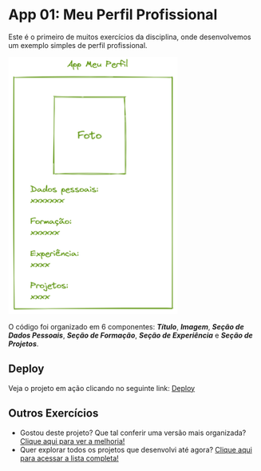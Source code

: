 # App 01: Meu Perfil Profissional

Este é o primeiro de muitos exercícios da disciplina, onde desenvolvemos um exemplo simples de perfil profissional.

![Imagem de referência do perfil profissional](base-exercicio-1.png)

O código foi organizado em 6 componentes: ***Título***, ***Imagem***, ***Seção de Dados Pessoais***, ***Seção de Formação***, ***Seção de Experiência*** e ***Seção de Projetos***.

## Deploy
Veja o projeto em ação clicando no seguinte link:
[Deploy](https://snack.expo.dev/@isaquesv/ex1-1-meu-perfil-profissional)

## Outros Exercícios
- Gostou deste projeto? Que tal conferir uma versão mais organizada?
[Clique aqui para ver a melhoria!](https://github.com/isaquesv/PpDM_Tarefas/tree/master/ex1-2-meu-perfil-profissional-2)
- Quer explorar todos os projetos que desenvolvi até agora?
[Clique aqui para acessar a lista completa!](https://github.com/isaquesv/PpDM_Tarefas)